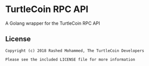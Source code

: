 # TurtleCoin RPC API

A Golang wrapper for the TurtleCoin RPC API


## License

```
Copyright (c) 2018 Rashed Mohammed, The TurtleCoin Developers

Please see the included LICENSE file for more information
```